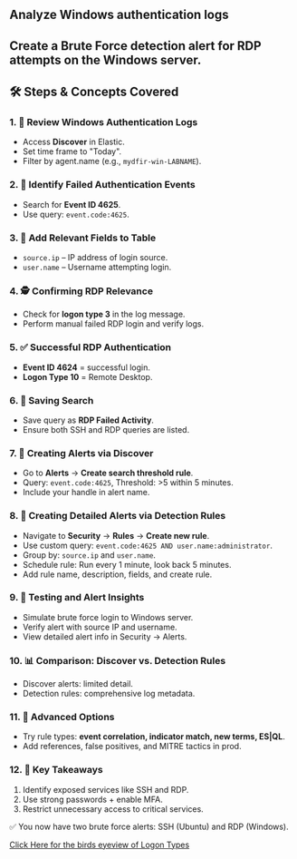 <h2> Analyze Windows authentication logs </h2>
<h2> Create a <strong>Brute Force detection alert</strong> for RDP attempts on the Windows server. </h2>
</ul>

<h2>🛠️ Steps & Concepts Covered</h2>

<h3>1. 🧭 Review Windows Authentication Logs</h3>
<ul>
  <li>Access <strong>Discover</strong> in Elastic.</li>
  <li>Set time frame to "Today".</li>
  <li>Filter by agent.name (e.g., <code>mydfir-win-LABNAME</code>).</li>
</ul>

<h3>2. 🔑 Identify Failed Authentication Events</h3>
<ul>
  <li>Search for <strong>Event ID 4625</strong>.</li>
  <li>Use query: <code>event.code:4625</code>.</li>
</ul>

<h3>3. 🧩 Add Relevant Fields to Table</h3>
<ul>
  <li><code>source.ip</code> – IP address of login source.</li>
  <li><code>user.name</code> – Username attempting login.</li>
</ul>

<h3>4. 🕵️ Confirming RDP Relevance</h3>
<ul>
  <li>Check for <strong>logon type 3</strong> in the log message.</li>
  <li>Perform manual failed RDP login and verify logs.</li>
</ul>

<h3>5. ✅ Successful RDP Authentication</h3>
<ul>
  <li><strong>Event ID 4624</strong> = successful login.</li>
  <li><strong>Logon Type 10</strong> = Remote Desktop.</li>
</ul>

<h3>6. 💾 Saving Search</h3>
<ul>
  <li>Save query as <strong>RDP Failed Activity</strong>.</li>
  <li>Ensure both SSH and RDP queries are listed.</li>
</ul>

<h3>7. 🚨 Creating Alerts via Discover</h3>
<ul>
  <li>Go to <strong>Alerts</strong> → <strong>Create search threshold rule</strong>.</li>
  <li>Query: <code>event.code:4625</code>, Threshold: >5 within 5 minutes.</li>
  <li>Include your handle in alert name.</li>
</ul>

<h3>8. 🔐 Creating Detailed Alerts via Detection Rules</h3>
<ul>
  <li>Navigate to <strong>Security</strong> → <strong>Rules</strong> → <strong>Create new rule</strong>.</li>
  <li>Use custom query: <code>event.code:4625 AND user.name:administrator</code>.</li>
  <li>Group by: <code>source.ip</code> and <code>user.name</code>.</li>
  <li>Schedule rule: Run every 1 minute, look back 5 minutes.</li>
  <li>Add rule name, description, fields, and create rule.</li>
</ul>

<h3>9. 🧪 Testing and Alert Insights</h3>
<ul>
  <li>Simulate brute force login to Windows server.</li>
  <li>Verify alert with source IP and username.</li>
  <li>View detailed alert info in Security → Alerts.</li>
</ul>

<h3>10. 📊 Comparison: Discover vs. Detection Rules</h3>
<ul>
  <li>Discover alerts: limited detail.</li>
  <li>Detection rules: comprehensive log metadata.</li>
</ul>

<h3>11. 🧪 Advanced Options</h3>
<ul>
  <li>Try rule types: <strong>event correlation, indicator match, new terms, ES|QL</strong>.</li>
  <li>Add references, false positives, and MITRE tactics in prod.</li>
</ul>

<h3>12. 📌 Key Takeaways</h3>
<ol>
  <li>Identify exposed services like SSH and RDP.</li>
  <li>Use strong passwords + enable MFA.</li>
  <li>Restrict unnecessary access to critical services.</li>
</ol>

<p>✅ You now have two brute force alerts: SSH (Ubuntu) and RDP (Windows).</p>
<p><a href="https://github.com/dvinci200570197/Detection-Lab/blob/main/%F0%9F%94%A2%20LogonType.md">Click Here for the birds eyeview of Logon Types</a></p>

